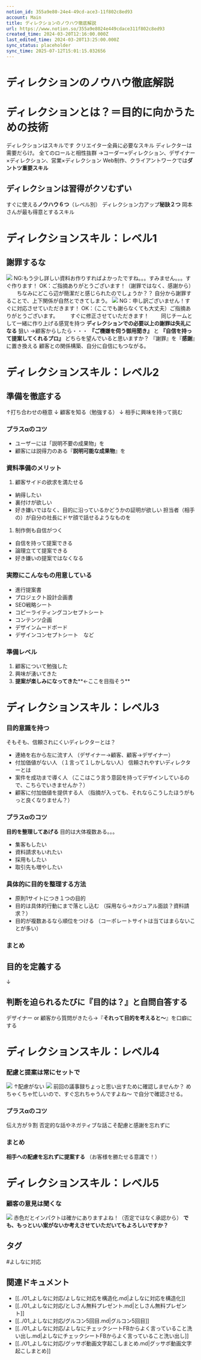```yaml
---
notion_id: 355a9e80-24e4-49cd-ace3-11f802c8ed93
account: Main
title: ディレクションのノウハウ徹底解説
url: https://www.notion.so/355a9e8024e449cdace311f802c8ed93
created_time: 2024-03-20T12:16:00.000Z
last_edited_time: 2024-03-20T13:25:00.000Z
sync_status: placeholder
sync_time: 2025-07-12T15:01:15.032656
---
```

# ディレクションのノウハウ徹底解説

# ディレクションとは？＝目的に向かうための技術
ディレクションはスキルです
クリエイター全員に必要なスキル
ディレクターは需要だらけ。
全てのロールと相性抜群
→コーダー×ディレクション、デザイナー×ディレクション、営業×ディレクション
Web制作、クライアントワークでは**ダントツ重要スキル**
## ディレクションは習得が**クソむずい**
すぐに使える**ノウハウ６つ**（レベル別）
ディレクション力アップ**秘訣２つ**
岡本さんが最も得意とするスキル
# ディレクションスキル：レベル1
## 謝罪するな
![](https://prod-files-secure.s3.us-west-2.amazonaws.com/736adce6-a3a4-4a64-9f74-d9aa055c96d2/cdcd91cf-4788-4607-8ee8-6ff8d93d5cd4/Untitled.png?X-Amz-Algorithm=AWS4-HMAC-SHA256&X-Amz-Content-Sha256=UNSIGNED-PAYLOAD&X-Amz-Credential=ASIAZI2LB466UWK2TSYS%2F20250719%2Fus-west-2%2Fs3%2Faws4_request&X-Amz-Date=20250719T051147Z&X-Amz-Expires=3600&X-Amz-Security-Token=IQoJb3JpZ2luX2VjEIT%2F%2F%2F%2F%2F%2F%2F%2F%2F%2FwEaCXVzLXdlc3QtMiJGMEQCIFXugaljDTQra050dOEfzgTSrJvekTJ5tDq8YUE0rWc6AiBD0L5bQKCljuH%2Fdzg%2BRRgr9rch2B8V3IjvnDiWzryheiqIBAid%2F%2F%2F%2F%2F%2F%2F%2F%2F%2F8BEAAaDDYzNzQyMzE4MzgwNSIMnnjETgOJontvVjQ0KtwDb6A2GBWzePCGvfpty4fdkqq09bAzUc0ZwEWyPEgVW%2FGKFx2Jx58yGMyMgaNIVisoiHbH1oYxopiA5ssg%2Bo4vyICYiPdrwVN5Erxl4zNifSLKnQlZMN9sodA2qJY6ONdWzzYZpW6eqPIUJtSaZeZOpwSFWgpzianrndRfnSh6gmp6EvP1hzcqz4%2BdwP7nR3EDUHGN8zNE%2B2%2BA19ePDxXd7TbIsJhK735fjf4ZYt%2F7D0sKzgJ%2B%2FQ%2B6s2Vwl81QNAjPUXeuQzXX0yp4S%2FjjnpntPus9NyMirTbegTqK%2Fz47%2BTLtHL2gDZ13oEFYM7PD6pjo3mUfMBIM6fLvdDQmy2m0f0DL%2FWc96fqP6QKHaODrc85eCNxMGSfhc2m8cs9MB45yP3nGnLoXS9UGSdfqMHT7ko3yoRpnoY8A2l44XHWWvvKGx6ERvzc%2BsaurtDW1L3kFbfnlWIZLUb0LDt1mvvnXbfKUt19iKjahPgeG3hV1eXdTl9v2Y0S5linW4tK2UhOSSHxVa4TwNr6QGqMrciBvk4cNKZUfASkjDP5CN4QvLR06%2BIfh8Ng7RD2vJRu9kAbp76g7%2F7%2FbGOwInjjr6tmQgf8TC7bVCN%2B6WJMZpw%2FwwLoez8kYf6gVrocrgCswoqrswwY6pgG3Unif7jryD86m0IC2h4a9ZMta5mmcZmOGxE3cCL8Suignl%2By1iDhx5Nun9pGP0%2Bz0sNRhZteFDTLM%2F%2BR37sgX1bK%2B7iZIJBUzxZN1E18Gcy7f7IMe2E1PtcXXtFwLshi1ZGoFowpnz2GSx5cdszCMNrO81Hh5snQHGmD7Az%2Bf3FWNMmyH6WKJhiorT8YxzBsKxjt8Zzpa0JcA3uJng3FmFvIycdQU&X-Amz-Signature=3b136f8f09cf6a7acd47d8517214d8ccd5fbd3fcad62b38d17e80d2f8eb95b86&X-Amz-SignedHeaders=host&x-amz-checksum-mode=ENABLED&x-id=GetObject)
NG:もう少し詳しい資料お作りすればよかったですね。。。すみません。。。すぐ作ります！
OK：ご指摘ありがとうございます！（謝罪ではなく、感謝から）
　　ちなみにどこら辺が簡潔だと感じられたのでしょうか？？
自分から謝罪することで、上下関係が自然とできてしまう。
![](https://prod-files-secure.s3.us-west-2.amazonaws.com/736adce6-a3a4-4a64-9f74-d9aa055c96d2/6a825962-6f39-4063-ad62-6f9d854584f1/Untitled.png?X-Amz-Algorithm=AWS4-HMAC-SHA256&X-Amz-Content-Sha256=UNSIGNED-PAYLOAD&X-Amz-Credential=ASIAZI2LB466UWK2TSYS%2F20250719%2Fus-west-2%2Fs3%2Faws4_request&X-Amz-Date=20250719T051147Z&X-Amz-Expires=3600&X-Amz-Security-Token=IQoJb3JpZ2luX2VjEIT%2F%2F%2F%2F%2F%2F%2F%2F%2F%2FwEaCXVzLXdlc3QtMiJGMEQCIFXugaljDTQra050dOEfzgTSrJvekTJ5tDq8YUE0rWc6AiBD0L5bQKCljuH%2Fdzg%2BRRgr9rch2B8V3IjvnDiWzryheiqIBAid%2F%2F%2F%2F%2F%2F%2F%2F%2F%2F8BEAAaDDYzNzQyMzE4MzgwNSIMnnjETgOJontvVjQ0KtwDb6A2GBWzePCGvfpty4fdkqq09bAzUc0ZwEWyPEgVW%2FGKFx2Jx58yGMyMgaNIVisoiHbH1oYxopiA5ssg%2Bo4vyICYiPdrwVN5Erxl4zNifSLKnQlZMN9sodA2qJY6ONdWzzYZpW6eqPIUJtSaZeZOpwSFWgpzianrndRfnSh6gmp6EvP1hzcqz4%2BdwP7nR3EDUHGN8zNE%2B2%2BA19ePDxXd7TbIsJhK735fjf4ZYt%2F7D0sKzgJ%2B%2FQ%2B6s2Vwl81QNAjPUXeuQzXX0yp4S%2FjjnpntPus9NyMirTbegTqK%2Fz47%2BTLtHL2gDZ13oEFYM7PD6pjo3mUfMBIM6fLvdDQmy2m0f0DL%2FWc96fqP6QKHaODrc85eCNxMGSfhc2m8cs9MB45yP3nGnLoXS9UGSdfqMHT7ko3yoRpnoY8A2l44XHWWvvKGx6ERvzc%2BsaurtDW1L3kFbfnlWIZLUb0LDt1mvvnXbfKUt19iKjahPgeG3hV1eXdTl9v2Y0S5linW4tK2UhOSSHxVa4TwNr6QGqMrciBvk4cNKZUfASkjDP5CN4QvLR06%2BIfh8Ng7RD2vJRu9kAbp76g7%2F7%2FbGOwInjjr6tmQgf8TC7bVCN%2B6WJMZpw%2FwwLoez8kYf6gVrocrgCswoqrswwY6pgG3Unif7jryD86m0IC2h4a9ZMta5mmcZmOGxE3cCL8Suignl%2By1iDhx5Nun9pGP0%2Bz0sNRhZteFDTLM%2F%2BR37sgX1bK%2B7iZIJBUzxZN1E18Gcy7f7IMe2E1PtcXXtFwLshi1ZGoFowpnz2GSx5cdszCMNrO81Hh5snQHGmD7Az%2Bf3FWNMmyH6WKJhiorT8YxzBsKxjt8Zzpa0JcA3uJng3FmFvIycdQU&X-Amz-Signature=b5414f98277f2de637f20c6783a2e165320b715362a0a062367637495b87e132&X-Amz-SignedHeaders=host&x-amz-checksum-mode=ENABLED&x-id=GetObject)
NG：申し訳ございません！すぐに対応させていただきます！
OK：（ここでも謝らなくても大丈夫）ご指摘ありがとうございます。
　　すぐに修正させていただきます！
　　同じチームとして一緒に作り上げる感覚を持つ
**ディレクションでの必要以上の謝罪は失礼になる**
狙い
→顧客からしたら・・・
**『ご機嫌を伺う御用聞き』**
と
**『自信を持って提案してくれるプロ』**
どちらを望んでいると思いますか？
『謝罪』を『**感謝**』に置き換える
顧客との関係構築、自分に自信にもつながる。
# ディレクションスキル：レベル2
## 準備を徹底する
↑打ち合わせの極意
↓
顧客を知る（勉強する）
↓
相手に興味を持って挑む
### プラスαのコツ
- ユーザーには「説明不要の成果物」を
- 顧客には説得力のある『**説明可能な成果物**』を
### 資料準備のメリット
1. 顧客サイドの欲求を満たせる
  - 納得したい
  - 裏付けが欲しい
  - 好き嫌いではなく、目的に沿っているかどうかの証明が欲しい
  担当者（相手の）が自分の社長にドヤ顔で話せるようなものを
1. 制作側も自信がつく
  - 自信を持って提案できる
  - 論理立てて提案できる
  - 好き嫌いの提案ではなくなる
### 実際にこんなもの用意している
- 進行提案書
- プロジェクト設計企画書
- SEO戦略シート
- コピーライティングコンセプトシート
- コンテンツ企画
- デザインムードボード
- デザインコンセプトシート　など
### 準備レベル
1. 顧客について勉強した
1. 興味が湧いてきた
1. **提案が楽しみになってきた****←ここを目指そう**
# ディレクションスキル：レベル3
### 目的意識を持つ
そもそも、信頼されにくいディレクターとは？
- 連絡を右から左に流す人
（デザイナー→顧客、顧客→デザイナー）
- 付加価値がない人
（１言って１しかしない人）
信頼されやすいディレクターとは
- 案件を成功まで導く人
（ここはこう言う意図を持ってデザインしているので、こちらでいきませんか？）
- 顧客に付加価値を提供する人
（指摘が入っても、それならこうしたほうがもっと良くなりません？）
### プラスαのコツ
**目的を整理してあげる**
目的は大体複数ある。。。
- 集客もしたい
- 資料請求もいれたい
- 採用もしたい
- 取引先も増やしたい
### 具体的に目的を整理する方法
- 原則1サイトにつき１つの目的
- 目的は具体的行動にまで落とし込む
（採用なら→カジュアル面談？資料請求？）
- 目的が複数あるなら順位をつける
（コーポレートサイトは当てはまらないことが多い）
### まとめ
## 目的を定義する
↓
## 判断を迫られるたびに『目的は？』と自問自答する
デザイナー or 顧客から質問がきたら→『**それって目的を考えると〜**』を口癖にする
# ディレクションスキル：レベル4
### 配慮と提案は常にセットで
![](https://prod-files-secure.s3.us-west-2.amazonaws.com/736adce6-a3a4-4a64-9f74-d9aa055c96d2/9ccf28d2-952d-4d41-8839-f935b232494b/Untitled.png?X-Amz-Algorithm=AWS4-HMAC-SHA256&X-Amz-Content-Sha256=UNSIGNED-PAYLOAD&X-Amz-Credential=ASIAZI2LB466UWK2TSYS%2F20250719%2Fus-west-2%2Fs3%2Faws4_request&X-Amz-Date=20250719T051147Z&X-Amz-Expires=3600&X-Amz-Security-Token=IQoJb3JpZ2luX2VjEIT%2F%2F%2F%2F%2F%2F%2F%2F%2F%2FwEaCXVzLXdlc3QtMiJGMEQCIFXugaljDTQra050dOEfzgTSrJvekTJ5tDq8YUE0rWc6AiBD0L5bQKCljuH%2Fdzg%2BRRgr9rch2B8V3IjvnDiWzryheiqIBAid%2F%2F%2F%2F%2F%2F%2F%2F%2F%2F8BEAAaDDYzNzQyMzE4MzgwNSIMnnjETgOJontvVjQ0KtwDb6A2GBWzePCGvfpty4fdkqq09bAzUc0ZwEWyPEgVW%2FGKFx2Jx58yGMyMgaNIVisoiHbH1oYxopiA5ssg%2Bo4vyICYiPdrwVN5Erxl4zNifSLKnQlZMN9sodA2qJY6ONdWzzYZpW6eqPIUJtSaZeZOpwSFWgpzianrndRfnSh6gmp6EvP1hzcqz4%2BdwP7nR3EDUHGN8zNE%2B2%2BA19ePDxXd7TbIsJhK735fjf4ZYt%2F7D0sKzgJ%2B%2FQ%2B6s2Vwl81QNAjPUXeuQzXX0yp4S%2FjjnpntPus9NyMirTbegTqK%2Fz47%2BTLtHL2gDZ13oEFYM7PD6pjo3mUfMBIM6fLvdDQmy2m0f0DL%2FWc96fqP6QKHaODrc85eCNxMGSfhc2m8cs9MB45yP3nGnLoXS9UGSdfqMHT7ko3yoRpnoY8A2l44XHWWvvKGx6ERvzc%2BsaurtDW1L3kFbfnlWIZLUb0LDt1mvvnXbfKUt19iKjahPgeG3hV1eXdTl9v2Y0S5linW4tK2UhOSSHxVa4TwNr6QGqMrciBvk4cNKZUfASkjDP5CN4QvLR06%2BIfh8Ng7RD2vJRu9kAbp76g7%2F7%2FbGOwInjjr6tmQgf8TC7bVCN%2B6WJMZpw%2FwwLoez8kYf6gVrocrgCswoqrswwY6pgG3Unif7jryD86m0IC2h4a9ZMta5mmcZmOGxE3cCL8Suignl%2By1iDhx5Nun9pGP0%2Bz0sNRhZteFDTLM%2F%2BR37sgX1bK%2B7iZIJBUzxZN1E18Gcy7f7IMe2E1PtcXXtFwLshi1ZGoFowpnz2GSx5cdszCMNrO81Hh5snQHGmD7Az%2Bf3FWNMmyH6WKJhiorT8YxzBsKxjt8Zzpa0JcA3uJng3FmFvIycdQU&X-Amz-Signature=a995f5f34cec1e23980bb1ae6655b49e8de322af81db0d295088785c7d726b5a&X-Amz-SignedHeaders=host&x-amz-checksum-mode=ENABLED&x-id=GetObject)
↑配慮がない
![](https://prod-files-secure.s3.us-west-2.amazonaws.com/736adce6-a3a4-4a64-9f74-d9aa055c96d2/133c6291-b488-4a08-b9fd-24be19f4e294/Untitled.png?X-Amz-Algorithm=AWS4-HMAC-SHA256&X-Amz-Content-Sha256=UNSIGNED-PAYLOAD&X-Amz-Credential=ASIAZI2LB466UWK2TSYS%2F20250719%2Fus-west-2%2Fs3%2Faws4_request&X-Amz-Date=20250719T051147Z&X-Amz-Expires=3600&X-Amz-Security-Token=IQoJb3JpZ2luX2VjEIT%2F%2F%2F%2F%2F%2F%2F%2F%2F%2FwEaCXVzLXdlc3QtMiJGMEQCIFXugaljDTQra050dOEfzgTSrJvekTJ5tDq8YUE0rWc6AiBD0L5bQKCljuH%2Fdzg%2BRRgr9rch2B8V3IjvnDiWzryheiqIBAid%2F%2F%2F%2F%2F%2F%2F%2F%2F%2F8BEAAaDDYzNzQyMzE4MzgwNSIMnnjETgOJontvVjQ0KtwDb6A2GBWzePCGvfpty4fdkqq09bAzUc0ZwEWyPEgVW%2FGKFx2Jx58yGMyMgaNIVisoiHbH1oYxopiA5ssg%2Bo4vyICYiPdrwVN5Erxl4zNifSLKnQlZMN9sodA2qJY6ONdWzzYZpW6eqPIUJtSaZeZOpwSFWgpzianrndRfnSh6gmp6EvP1hzcqz4%2BdwP7nR3EDUHGN8zNE%2B2%2BA19ePDxXd7TbIsJhK735fjf4ZYt%2F7D0sKzgJ%2B%2FQ%2B6s2Vwl81QNAjPUXeuQzXX0yp4S%2FjjnpntPus9NyMirTbegTqK%2Fz47%2BTLtHL2gDZ13oEFYM7PD6pjo3mUfMBIM6fLvdDQmy2m0f0DL%2FWc96fqP6QKHaODrc85eCNxMGSfhc2m8cs9MB45yP3nGnLoXS9UGSdfqMHT7ko3yoRpnoY8A2l44XHWWvvKGx6ERvzc%2BsaurtDW1L3kFbfnlWIZLUb0LDt1mvvnXbfKUt19iKjahPgeG3hV1eXdTl9v2Y0S5linW4tK2UhOSSHxVa4TwNr6QGqMrciBvk4cNKZUfASkjDP5CN4QvLR06%2BIfh8Ng7RD2vJRu9kAbp76g7%2F7%2FbGOwInjjr6tmQgf8TC7bVCN%2B6WJMZpw%2FwwLoez8kYf6gVrocrgCswoqrswwY6pgG3Unif7jryD86m0IC2h4a9ZMta5mmcZmOGxE3cCL8Suignl%2By1iDhx5Nun9pGP0%2Bz0sNRhZteFDTLM%2F%2BR37sgX1bK%2B7iZIJBUzxZN1E18Gcy7f7IMe2E1PtcXXtFwLshi1ZGoFowpnz2GSx5cdszCMNrO81Hh5snQHGmD7Az%2Bf3FWNMmyH6WKJhiorT8YxzBsKxjt8Zzpa0JcA3uJng3FmFvIycdQU&X-Amz-Signature=31df0927ee508f1c787b6736c7c4b10103b069c9b0bc2d9de304d9e4cabeb681&X-Amz-SignedHeaders=host&x-amz-checksum-mode=ENABLED&x-id=GetObject)
前回の議事録ちょっと思い出すために確認しませんか？
めちゃくちゃ忙しいので、すぐ忘れちゃうんですよね〜
で自分で確認させる。
### プラスαのコツ
伝え方が９割
否定的な話やネガティブな話こそ配慮と感謝を忘れずに
### まとめ
**相手への配慮を忘れずに提案する**
（お客様を勝たせる意識で！）
# ディレクションスキル：レベル5
### 顧客の意見は聞くな
![](https://prod-files-secure.s3.us-west-2.amazonaws.com/736adce6-a3a4-4a64-9f74-d9aa055c96d2/3183968b-f262-489c-9733-cda6362162d3/Untitled.png?X-Amz-Algorithm=AWS4-HMAC-SHA256&X-Amz-Content-Sha256=UNSIGNED-PAYLOAD&X-Amz-Credential=ASIAZI2LB466UWK2TSYS%2F20250719%2Fus-west-2%2Fs3%2Faws4_request&X-Amz-Date=20250719T051147Z&X-Amz-Expires=3600&X-Amz-Security-Token=IQoJb3JpZ2luX2VjEIT%2F%2F%2F%2F%2F%2F%2F%2F%2F%2FwEaCXVzLXdlc3QtMiJGMEQCIFXugaljDTQra050dOEfzgTSrJvekTJ5tDq8YUE0rWc6AiBD0L5bQKCljuH%2Fdzg%2BRRgr9rch2B8V3IjvnDiWzryheiqIBAid%2F%2F%2F%2F%2F%2F%2F%2F%2F%2F8BEAAaDDYzNzQyMzE4MzgwNSIMnnjETgOJontvVjQ0KtwDb6A2GBWzePCGvfpty4fdkqq09bAzUc0ZwEWyPEgVW%2FGKFx2Jx58yGMyMgaNIVisoiHbH1oYxopiA5ssg%2Bo4vyICYiPdrwVN5Erxl4zNifSLKnQlZMN9sodA2qJY6ONdWzzYZpW6eqPIUJtSaZeZOpwSFWgpzianrndRfnSh6gmp6EvP1hzcqz4%2BdwP7nR3EDUHGN8zNE%2B2%2BA19ePDxXd7TbIsJhK735fjf4ZYt%2F7D0sKzgJ%2B%2FQ%2B6s2Vwl81QNAjPUXeuQzXX0yp4S%2FjjnpntPus9NyMirTbegTqK%2Fz47%2BTLtHL2gDZ13oEFYM7PD6pjo3mUfMBIM6fLvdDQmy2m0f0DL%2FWc96fqP6QKHaODrc85eCNxMGSfhc2m8cs9MB45yP3nGnLoXS9UGSdfqMHT7ko3yoRpnoY8A2l44XHWWvvKGx6ERvzc%2BsaurtDW1L3kFbfnlWIZLUb0LDt1mvvnXbfKUt19iKjahPgeG3hV1eXdTl9v2Y0S5linW4tK2UhOSSHxVa4TwNr6QGqMrciBvk4cNKZUfASkjDP5CN4QvLR06%2BIfh8Ng7RD2vJRu9kAbp76g7%2F7%2FbGOwInjjr6tmQgf8TC7bVCN%2B6WJMZpw%2FwwLoez8kYf6gVrocrgCswoqrswwY6pgG3Unif7jryD86m0IC2h4a9ZMta5mmcZmOGxE3cCL8Suignl%2By1iDhx5Nun9pGP0%2Bz0sNRhZteFDTLM%2F%2BR37sgX1bK%2B7iZIJBUzxZN1E18Gcy7f7IMe2E1PtcXXtFwLshi1ZGoFowpnz2GSx5cdszCMNrO81Hh5snQHGmD7Az%2Bf3FWNMmyH6WKJhiorT8YxzBsKxjt8Zzpa0JcA3uJng3FmFvIycdQU&X-Amz-Signature=c5d004a05b635f1f2839e6eb6e6894406edc231778c22e38d1804542f955f41a&X-Amz-SignedHeaders=host&x-amz-checksum-mode=ENABLED&x-id=GetObject)
赤色だとインパクトは確かにありますよね！（否定ではなく承認から）
**でも、もっといい案がないか考えさせていただいてもよろしいですか？**

## タグ

#よしなに対応 

## 関連ドキュメント

- [[../01_よしなに対応/よしなに対応を構造化.md|よしなに対応を構造化]]
- [[../01_よしなに対応/としさん無料プレゼント.md|としさん無料プレゼント]]
- [[../01_よしなに対応/グルコン5回目.md|グルコン5回目]]
- [[../01_よしなに対応/よしなにチェックシートFBからよく言っていること洗い出し.md|よしなにチェックシートFBからよく言っていること洗い出し]]
- [[../01_よしなに対応/グッサポ動画文字起こしまとめ.md|グッサポ動画文字起こしまとめ]]
